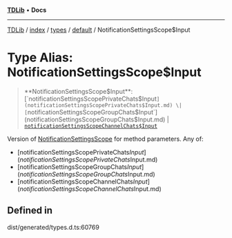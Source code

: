 [**TDLib**](../../../../../../README.md) • **Docs**

***

[TDLib](../../../../../../modules.md) / [index](../../../../../README.md) / [types](../../../README.md) / [default](../README.md) / NotificationSettingsScope$Input

# Type Alias: NotificationSettingsScope$Input

> **NotificationSettingsScope$Input**: [`notificationSettingsScopePrivateChats$Input`](notificationSettingsScopePrivateChats$Input.md) \| [`notificationSettingsScopeGroupChats$Input`](notificationSettingsScopeGroupChats$Input.md) \| [`notificationSettingsScopeChannelChats$Input`](notificationSettingsScopeChannelChats$Input.md)

Version of [NotificationSettingsScope](NotificationSettingsScope.md) for method parameters.
Any of:
- [notificationSettingsScopePrivateChats$Input](notificationSettingsScopePrivateChats$Input.md)
- [notificationSettingsScopeGroupChats$Input](notificationSettingsScopeGroupChats$Input.md)
- [notificationSettingsScopeChannelChats$Input](notificationSettingsScopeChannelChats$Input.md)

## Defined in

dist/generated/types.d.ts:60769
